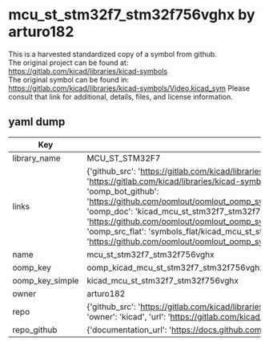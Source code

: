 # mcu_st_stm32f7_stm32f756vghx by arturo182  
This is a harvested standardized copy of a symbol from github.  
The original project can be found at:  
https://gitlab.com/kicad/libraries/kicad-symbols  
The original symbol can be found in:
https://gitlab.com/kicad/libraries/kicad-symbols/Video.kicad_sym
Please consult that link for additional, details, files, and license information.  
## yaml dump  
| Key | Value |  
| --- | --- |  
| library_name | MCU_ST_STM32F7 |  
| links | {'github_src': 'https://gitlab.com/kicad/libraries/kicad-symbols/Video.kicad_sym', 'github_src_repo': 'https://gitlab.com/kicad/libraries/kicad-symbols', 'oomp_bot': 'kicad_mcu_st_stm32f7_stm32f756vghx/working', 'oomp_bot_github': 'https://github.com/oomlout/oomlout_oomp_symbol_bot/tree/main/kicad_mcu_st_stm32f7_stm32f756vghx/working', 'oomp_doc': 'kicad_mcu_st_stm32f7_stm32f756vghx/working', 'oomp_doc_github': 'https://github.com/oomlout/oomlout_oomp_symbol_doc/tree/main/kicad_mcu_st_stm32f7_stm32f756vghx/working', 'oomp_src_flat': 'symbols_flat/kicad_mcu_st_stm32f7_stm32f756vghx/working', 'oomp_src_flat_github': 'https://github.com/oomlout/oomlout_oomp_symbol_src/tree/main/kicad_mcu_st_stm32f7_stm32f756vghx/working'} |  
| name | mcu_st_stm32f7_stm32f756vghx |  
| oomp_key | oomp_kicad_mcu_st_stm32f7_stm32f756vghx |  
| oomp_key_simple | kicad_mcu_st_stm32f7_stm32f756vghx |  
| owner | arturo182 |  
| repo | {'github_src': 'https://gitlab.com/kicad/libraries/kicad-symbols/Video.kicad_sym', 'name': 'libraries/kicad-symbols', 'owner': 'kicad', 'url': 'https://gitlab.com/kicad/libraries/kicad-symbols'} |  
| repo_github | {'documentation_url': 'https://docs.github.com/rest/repos/repos#get-a-repository', 'message': 'Not Found'} |  

